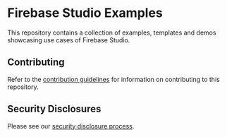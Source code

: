 # Firebase Studio Examples

This repository contains a collection of examples, templates and
demos showcasing use cases of Firebase Studio.


## Contributing

Refer to the [contribution guidelines](./CONTRIBUTING.md) for
information on contributing to this repository.

## Security Disclosures

Please see our [security disclosure process](./SECURITY.md).
